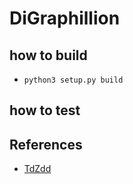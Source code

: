 # DiGraphillion

## how to build

- `python3 setup.py build`

## how to test

## References

- [TdZdd](https://github.com/kunisura/TdZdd)
